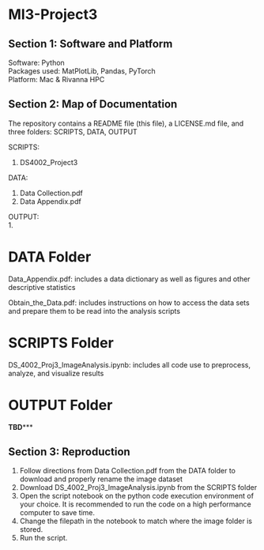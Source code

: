 # MI3-Project3

## Section 1: Software and Platform
Software: Python <br />
Packages used: MatPlotLib, Pandas, PyTorch <br />
Platform: Mac & Rivanna HPC <br />

## Section 2: Map of Documentation
The repository contains a README file (this file), a LICENSE.md file, and three folders: SCRIPTS, DATA, OUTPUT <br />

SCRIPTS:<br />
1. DS4002_Project3 <br />

DATA: <br />
1. Data Collection.pdf <br />
2. Data Appendix.pdf <br />

OUTPUT: <br />
1. 

# DATA Folder

Data_Appendix.pdf: includes a data dictionary as well as figures and other descriptive statistics  <br />

Obtain_the_Data.pdf: includes instructions on how to access the data sets and prepare them to be read into the analysis scripts 

# SCRIPTS Folder

DS_4002_Proj3_ImageAnalysis.ipynb: includes all code use to preprocess, analyze, and visualize results

# OUTPUT Folder

****TBD*******

## Section 3: Reproduction 
1. Follow directions from Data Collection.pdf from the DATA folder to download and properly rename the image dataset <br />
2. Download DS_4002_Proj3_ImageAnalysis.ipynb from the SCRIPTS folder <br />
3. Open the script notebook on the python code execution environment of your choice. It is recommended to run the code on a high performance computer to save time. <br />
4. Change the filepath in the notebook to match where the image folder is stored. <br />
5. Run the script. <br /> 
  
